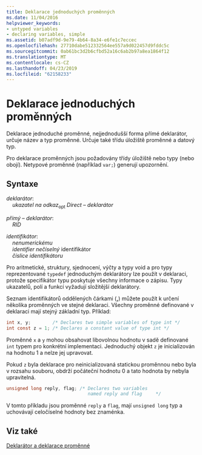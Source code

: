 ```yaml
---
title: Deklarace jednoduchých proměnných
ms.date: 11/04/2016
helpviewer_keywords:
- untyped variables
- declaring variables, simple
ms.assetid: b07adf9d-9e79-4b64-8a34-e6fe1c7eccec
ms.openlocfilehash: 27710dabe512332564ee557a9d022457d9fddc5c
ms.sourcegitcommit: 0ab61bc3d2b6cfbd52a16c6ab2b97a8ea1864f12
ms.translationtype: MT
ms.contentlocale: cs-CZ
ms.lasthandoff: 04/23/2019
ms.locfileid: "62158233"
---
```

# <a name="simple-variable-declarations"></a>Deklarace jednoduchých proměnných

Deklarace jednoduché proměnné, nejjednodušší forma přímé deklarátor, určuje název a typ proměnné. Určuje také třídu úložiště proměnné a datový typ.

Pro deklarace proměnných jsou požadovány třídy úložiště nebo typy (nebo obojí). Netypové proměnné (například `var;`) generují upozornění.

## <a name="syntax"></a>Syntaxe

*deklarátor*:<br/>
&nbsp;&nbsp;&nbsp;&nbsp;*ukazatel na odkaz*<sub>opt</sub> *Direct – deklarátor*

*přímý – deklarátor*:<br/>
&nbsp;&nbsp;&nbsp;&nbsp;*RID*

*identifikátor*:<br/>
&nbsp;&nbsp;&nbsp;&nbsp;*nenumerickému*<br/>
&nbsp;&nbsp;&nbsp;&nbsp;*identifier* *nečíselný* identifikátor<br/>
&nbsp;&nbsp;&nbsp;&nbsp;*číslice* *identifikátoru*

Pro aritmetické, struktury, sjednocení, výčty a typy void a pro typy reprezentované `typedef` jednoduchým deklarátory lze použít v deklaraci, protože specifikátor typu poskytuje všechny informace o zápisu. Typy ukazatelů, polí a funkcí vyžadují složitější deklarátory.

Seznam identifikátorů oddělených čárkami (**,**) můžete použít k určení několika proměnných ve stejné deklaraci. Všechny proměnné definované v deklaraci mají stejný základní typ. Příklad:

```C
int x, y;        /* Declares two simple variables of type int */
int const z = 1; /* Declares a constant value of type int */
```

Proměnné `x` a `y` mohou obsahovat libovolnou hodnotu v sadě definované `int` typem pro konkrétní implementaci. Jednoduchý objekt `z` je inicializován na hodnotu 1 a nelze jej upravovat.

Pokud `z` byla deklarace pro neinicializovaná statickou proměnnou nebo byla v rozsahu souboru, obdrží počáteční hodnotu 0 a tato hodnota by nebyla upravitelná.

```C
unsigned long reply, flag; /* Declares two variables
                              named reply and flag     */
```

V tomto příkladu jsou proměnné `reply` a `flag`, mají `unsigned long` typ a uchovávají celočíselné hodnoty bez znaménka.

## <a name="see-also"></a>Viz také

[Deklarátor a deklarace proměnné](../c-language/declarators-and-variable-declarations.md)
